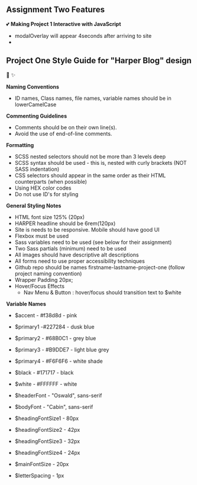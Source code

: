 ## Assignment Two Features

:two_hearts:
**Making Project 1 Interactive with JavaScript**

- modalOverlay will appear 4seconds after arriving to site
-

## Project One Style Guide for "Harper Blog" design

:rainbow: :sparkles:

**Naming Conventions**

- ID names, Class names, file names, variable names should be in lowerCamelCase

**Commenting Guidelines**

- Comments should be on their own line(s).
- Avoid the use of end-of-line comments.

**Formatting**

- SCSS nested selectors should not be more than 3 levels deep
- SCSS syntax should be used - this is, nested with curly brackets (NOT SASS indentation)
- CSS selectors should appear in the same order as their HTML counterparts (when possible)
- Using HEX color codes
- Do not use ID's for styling

**General Styling Notes**

- HTML font size 125% (20px)
- HARPER headline should be 6rem(120px)
- Site is needs to be responsive. Mobile should have good UI
- Flexbox must be used
- Sass variables need to be used (see below for their assignment)
- Two Sass partials (minimum) need to be used
- All images should have descriptive alt descriptions
- All forms need to use proper accessibility techniques
- Github repo should be names firstname-lastname-project-one (follow project naming convention)
- Wrapper Padding 20px;
- Hover/Focus Effects
  - Nav Menu & Button : hover/focus should transition text to $white

**Variable Names**

- $accent - #f38d8d - pink
- $primary1 -#227284 - dusk blue
- $primary2 - #68B0C1 - grey blue
- $primary3 - #B9DDE7 - light blue grey
- $primary4 - #F6F6F6 - white shade
- $black - #171717 - black
- $white - #FFFFFF - white

- $headerFont - "Oswald", sans-serif
- $bodyFont - "Cabin", sans-serif

- $headingFontSize1 - 80px
- $headingFontSize2 - 42px
- $headingFontSize3 - 32px
- $headingFontSize4 - 24px
- $mainFontSize - 20px
- $letterSpacing - 1px
